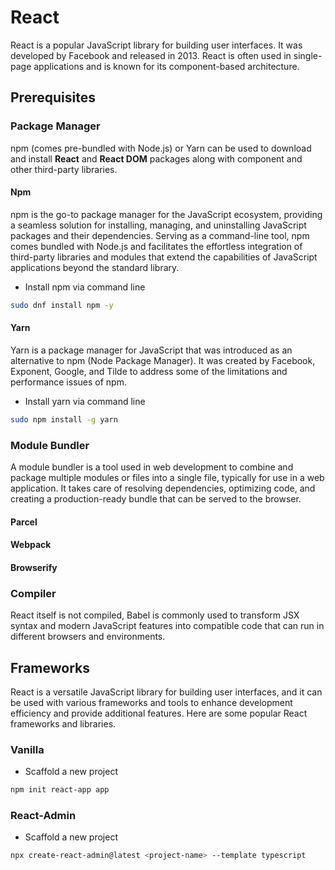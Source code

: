 # React

React is a popular JavaScript library for building user interfaces. It was developed by Facebook and released in 2013. React is often used in single-page applications and is known for its component-based architecture.

## Prerequisites

### Package Manager

npm (comes pre-bundled with Node.js) or Yarn can be used to download and install **React** and **React DOM** packages along with component and other third-party libraries.

#### Npm

npm is the go-to package manager for the JavaScript ecosystem, providing a seamless solution for installing, managing, and uninstalling JavaScript packages and their dependencies. Serving as a command-line tool, npm comes bundled with Node.js and facilitates the effortless integration of third-party libraries and modules that extend the capabilities of JavaScript applications beyond the standard library.

- Install npm via command line
``` bash
sudo dnf install npm -y
```

#### Yarn

Yarn is a package manager for JavaScript that was introduced as an alternative to npm (Node Package Manager). It was created by Facebook, Exponent, Google, and Tilde to address some of the limitations and performance issues of npm.

- Install yarn via command line
``` bash
sudo npm install -g yarn
```

### Module Bundler

A module bundler is a tool used in web development to combine and package multiple modules or files into a single file, typically for use in a web application. It takes care of resolving dependencies, optimizing code, and creating a production-ready bundle that can be served to the browser.

#### Parcel

#### Webpack

#### Browserify

### Compiler

React itself is not compiled, Babel is commonly used to transform JSX syntax and modern JavaScript features into compatible code that can run in different browsers and environments.

## Frameworks

React is a versatile JavaScript library for building user interfaces, and it can be used with various frameworks and tools to enhance development efficiency and provide additional features. Here are some popular React frameworks and libraries.

### Vanilla

- Scaffold a new project
``` bash
npm init react-app app
```

### React-Admin

- Scaffold a new project
``` bash
npx create-react-admin@latest <project-name> --template typescript
```